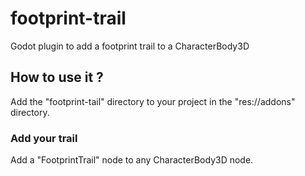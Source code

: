 # footprint-trail
Godot plugin to add a footprint trail to a CharacterBody3D

## How to use it ?
Add the "footprint-tail" directory to your project in the "res://addons" directory.
### Add your trail
Add a "FootprintTrail" node to any CharacterBody3D node.
